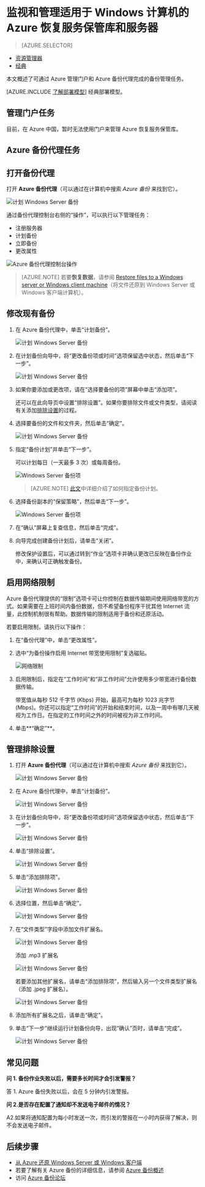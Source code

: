 <!-- need to be customized -->

<properties
	pageTitle="管理 Azure 恢复服务保管库和服务器 | Azure"
	description="使用本教程来了解如何管理 Azure 恢复服务保管库和服务器。"
	services="backup"
	documentationCenter=""
	authors="Jim-Parker"
	manager="jwhit"
	editor="tysonn"/>

<tags
	ms.service="backup"
	ms.date="07/19/2016"
	wacn.date="09/05/2016"/>


# 监视和管理适用于 Windows 计算机的 Azure 恢复服务保管库和服务器

> [AZURE.SELECTOR]
- [资源管理器](/documentation/articles/backup-azure-manage-windows-server/)
- [经典](/documentation/articles/backup-azure-manage-windows-server-classic/)

本文概述了可通过 Azure 管理门户和 Azure 备份代理完成的备份管理任务。

[AZURE.INCLUDE [了解部署模型](../../includes/learn-about-deployment-models-rm-include.md)] 经典部署模型。

## 管理门户任务

目前，在 Azure 中国，暂时无法使用门户来管理 Azure 恢复服务保管库。

## Azure 备份代理任务

## 打开备份代理

打开 **Azure 备份代理**（可以通过在计算机中搜索 *Azure 备份* 来找到它）。

![计划 Windows Server 备份](./media/backup-azure-manage-windows-server/snap-in-search.png)

通过备份代理控制台右侧的“操作”，可以执行以下管理任务：

- 注册服务器
- 计划备份
- 立即备份
- 更改属性

![Azure 备份代理控制台操作](./media/backup-azure-manage-windows-server/console-actions.png)

>[AZURE.NOTE] 若要**恢复数据**，请参阅 [Restore files to a Windows server or Windows client machine](/documentation/articles/backup-azure-restore-windows-server/)（将文件还原到 Windows Server 或 Windows 客户端计算机）。

## 修改现有备份

1. 在 Azure 备份代理中，单击“计划备份”。

    ![计划 Windows Server 备份](./media/backup-azure-manage-windows-server/schedule-backup.png)  


2. 在计划备份向导中，将“更改备份项或时间”选项保留选中状态，然后单击“下一步”。

    ![计划 Windows Server 备份](./media/backup-azure-manage-windows-server/modify-or-stop-a-scheduled-backup.png)

3. 如果你要添加或更改项，请在“选择要备份的项”屏幕中单击“添加项”。

    还可以在此向导页中设置“排除设置”。如果你要排除文件或文件类型，请阅读有关添加[排除设置](#exclusion-settings)的过程。

4. 选择要备份的文件和文件夹，然后单击“确定”。

    ![计划 Windows Server 备份](./media/backup-azure-manage-windows-server/add-items-modify.png)

5. 指定“备份计划”并单击“下一步”。

    可以计划每日（一天最多 3 次）或每周备份。

    ![Windows Server 备份项](./media/backup-azure-manage-windows-server/specify-backup-schedule-modify-close.png)  


    >[AZURE.NOTE] [此文](/documentation/articles/backup-azure-backup-cloud-as-tape/)中详细介绍了如何指定备份计划。

6. 选择备份副本的“保留策略”，然后单击“下一步”。

    ![Windows Server 备份项](./media/backup-azure-manage-windows-server/select-retention-policy-modify.png)

7. 在“确认”屏幕上复查信息，然后单击“完成”。

8. 向导完成创建备份计划后，请单击“关闭”。

    修改保护设置后，可以通过转到“作业”选项卡并确认更改已反映在备份作业中，来确认可正确触发备份。

## 启用网络限制  
Azure 备份代理提供的“限制”选项卡可让你控制在数据传输期间使用网络带宽的方式。如果需要在上班时间内备份数据，但不希望备份程序干扰其他 Internet 流量，此控制机制很有帮助。数据传输的限制适用于备份和还原活动。

若要启用限制，请执行以下操作：

1. 在“备份代理”中，单击“更改属性”。

2. 选中“为备份操作启用 Internet 带宽使用限制”复选磁贴。

    ![网络限制](./media/backup-azure-manage-windows-server/throttling-dialog.png)

3. 启用限制后，指定在“工作时间”和“非工作时间”允许使用多少带宽进行备份数据传输。

    带宽值从每秒 512 千字节 (Kbps) 开始，最高可为每秒 1023 兆字节 (Mbps)。你还可以指定“工作时间”的开始和结束时间，以及一周中有哪几天被视为工作日。在指定的工作时间之外的时间被视为非工作时间。

4. 单击**“确定”**。

## 管理排除设置

1. 打开 **Azure 备份代理**（可以通过在计算机中搜索 *Azure 备份* 来找到它）。

    ![计划 Windows Server 备份](./media/backup-azure-manage-windows-server/snap-in-search.png)

2. 在 Azure 备份代理中，单击“计划备份”。

    ![计划 Windows Server 备份](./media/backup-azure-manage-windows-server/schedule-backup.png)  


3. 在计划备份向导中，将“更改备份项或时间”选项保留选中状态，然后单击“下一步”。

    ![计划 Windows Server 备份](./media/backup-azure-manage-windows-server/modify-or-stop-a-scheduled-backup.png)

4. 单击“排除设置”。

    ![计划 Windows Server 备份](./media/backup-azure-manage-windows-server/exclusion-settings.png)  


5. 单击“添加排除项”。

    ![计划 Windows Server 备份](./media/backup-azure-manage-windows-server/add-exclusion.png)  


6. 选择位置，然后单击“确定”。

    ![计划 Windows Server 备份](./media/backup-azure-manage-windows-server/exclusion-location.png)

7. 在“文件类型”字段中添加文件扩展名。

    ![计划 Windows Server 备份](./media/backup-azure-manage-windows-server/exclude-file-type.png)  


    添加 .mp3 扩展名

    ![计划 Windows Server 备份](./media/backup-azure-manage-windows-server/exclude-mp3.png)  


    若要添加其他扩展名，请单击“添加排除项”，然后输入另一个文件类型扩展名（添加 .jpeg 扩展名）。

    ![计划 Windows Server 备份](./media/backup-azure-manage-windows-server/exclude-jpg.png)  


8. 添加所有扩展名之后，请单击“确定”。

9. 单击“下一步”继续运行计划备份向导，出现“确认”页时，请单击“完成”。

    ![计划 Windows Server 备份](./media/backup-azure-manage-windows-server/finish-exclusions.png)

## 常见问题
**问 1. 备份作业失败以后，需要多长时间才会引发警报？**

答 1. Azure 备份失败以后，会在 5 分钟内引发警报。

**问 2.是否存在配置了通知却不发送电子邮件的情况？**

A2.如果将通知配置为每小时发送一次，而引发的警报在一小时内获得了解决，则不会发送电子邮件。

## 后续步骤
- [从 Azure 还原 Windows Server 或 Windows 客户端](/documentation/articles/backup-azure-restore-windows-server/)
- 若要了解有关 Azure 备份的详细信息，请参阅 [Azure 备份概述](/documentation/articles/backup-introduction-to-azure-backup/)
- 访问 [Azure 备份论坛](http://go.microsoft.com/fwlink/p/?LinkId=290933)

<!---HONumber=Mooncake_0829_2016-->